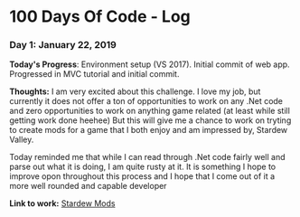 # 100 Days Of Code - Log

### Day 1: January 22, 2019

**Today's Progress**: Environment setup (VS 2017). Initial commit of web app. Progressed in MVC tutorial and initial commit.

**Thoughts:** I am very excited about this challenge. I love my job, but currently it does not offer a ton of opportunities to work on any .Net code and zero opportunities to work on anything game related (at least while still getting work done heehee) But this will give me a chance to work on tryting to create mods for a game that I both enjoy and am impressed by, Stardew Valley.

Today reminded me that while I can read through .Net code fairly well and parse out what it is doing, I am quite rusty at it. It is something I hope to improve opon throughout this process and I hope that I come out of it a more well rounded and capable developer

**Link to work:** [Stardew Mods](https://github.com/cavant/Stardew-Mods)<br>
                 
